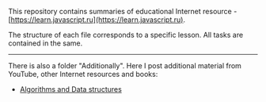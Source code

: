 This repository contains summaries of educational Internet resource - [https://learn.javascript.ru](https://learn.javascript.ru). 

The structure of each file corresponds to a specific lesson. All tasks are contained in the same. 

---

There is also a folder "Additionally". Here I post additional material from YouTube, other Internet resources and books:

* [Algorithms and Data structures](https://www.youtube.com/watch?v=dDeWWQWMM-Y)